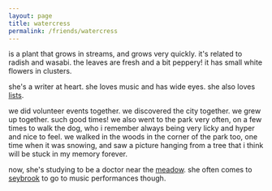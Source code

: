 ```yaml
---
layout: page
title: watercress
permalink: /friends/watercress
---
```


is a plant that grows in streams, and grows very quickly. it's related to radish and wasabi. the leaves are fresh and a bit peppery! it has small white flowers in clusters. 

she's a writer at heart. she loves music and has wide eyes. she also loves [lists](/thoughts/documentation).

we did volunteer events together. we discovered the city together. we grew up together. such good times! we also went to the park very often, on a few times to walk the dog, who i remember always being very licky and hyper and nice to feel. we walked in the woods in the corner of the park too, one time when it was snowing, and saw a picture hanging from a tree that i think will be stuck in my memory forever.

now, she's studying to be a doctor near the [meadow](/places/meadow). she often comes to [seybrook](/places/seybrook) to go to music performances though.
